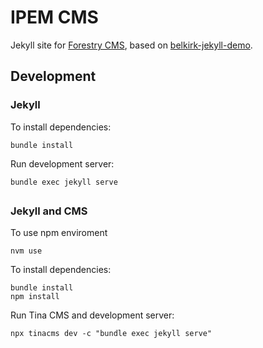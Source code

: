 # IPEM CMS

Jekyll site for [Forestry CMS](https://forestry.io), based on [belkirk-jekyll-demo](https://github.com/forestryio-templates/belkirk-jekyll-demo).


## Development
### Jekyll
To install dependencies:

```
bundle install
```

Run development server:

```
bundle exec jekyll serve
```
##
### Jekyll and CMS
To use npm enviroment
```
nvm use
```

To install dependencies:
```
bundle install
npm install
```

Run Tina CMS and development server:
```
npx tinacms dev -c "bundle exec jekyll serve"
```
